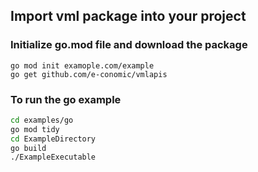 ## Import vml package into your project
### Initialize go.mod file and download the package
```
go mod init examople.com/example
go get github.com/e-conomic/vmlapis
```

### To run the go example
```bash
cd examples/go
go mod tidy
cd ExampleDirectory
go build
./ExampleExecutable
```